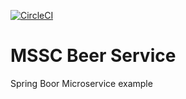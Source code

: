 [![CircleCI](https://circleci.com/gh/aroyiem/mssc-beer-service.svg?style=svg)](https://circleci.com/gh/aroyiem/mssc-beer-service)
# MSSC Beer Service
Spring Boor Microservice example
